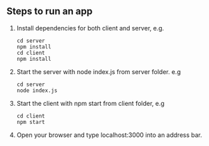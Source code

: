 ## Steps to run an app
1. Install dependencies for both client and server, e.g. 
    ```
    cd server
    npm install
    cd client
    npm install 
    ```
2. Start the server with node index.js from server folder. e.g
    ```
    cd server
    node index.js
    ```
3. Start the client with npm start from client folder, e.g 
    ```
    cd client
    npm start
    ```
4. Open your browser and type localhost:3000 into an address bar.

